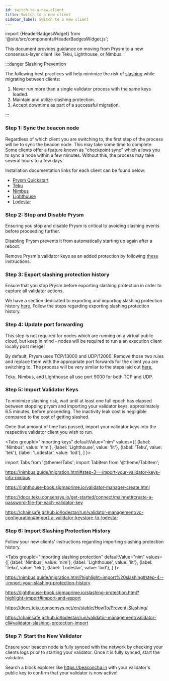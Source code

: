 ```yaml
---
id: switch-to-a-new-client
title: Switch to a new client
sidebar_label: Switch to a new client
---
```


import {HeaderBadgesWidget} from '@site/src/components/HeaderBadgesWidget.js';

<HeaderBadgesWidget />

This document provides guidance on moving from Prysm to a new consensus-layer client like Teku, Lighthouse, or Nimbus.

:::danger Slashing Prevention

The following best practices will help minimize the risk of [slashing](/learn/concepts/slashing.md) while migrating between clients:

1.	Never run more than a single validator process with the same keys loaded.
2.	Maintain and utilize slashing protection.
3.	Accept downtime as part of a successful migration.

::: 


### Step 1: Sync the beacon node

Regardless of which client you are switching to, the first step of the process will be to sync the beacon node. This may take some time to complete. Some clients offer a feature known as "checkpoint sync" which allows you to sync a node within a few minutes. Without this, the process may take several hours to a few days.

Installation documentation links for each client can be found below:

- [Prysm Quickstart](/install/install-with-script)
- [Teku](https://docs.teku.consensys.io/development/get-started/install/install-binaries)
- [Nimbus](https://nimbus.guide/quick-start.html) 
- [Lighthouse](https://lighthouse-book.sigmaprime.io/installation.html)
- [Lodestar](https://chainsafe.github.io/lodestar/run/getting-started/quick-start)

### Step 2: Stop and Disable Prysm

Ensuring you stop and disable Prysm is critical to avoiding slashing events before proceeding further. 

Disabling Prysm prevents it from automatically starting up again after a reboot. 

Remove Prysm's validator keys as an added protection by following [these](/advanced/migrating-keys#step-5--verification-and-restarting-the-validator-client) instructions.  

### Step 3: Export slashing protection history

Ensure that you stop Prysm before exporting slashing protection in order to capture all validator actions. 

We have a section dedicated to exporting and importing slashing protection history [here.](/wallet/slashing-protection) Follow the steps regarding exporting slashing protection history. 

### Step 4: Update port forwarding

This step is not required for nodes which are running on a virtual public cloud, but keep in mind - nodes will be required to run a an execution client locally post merge!  

By default, Prysm uses TCP/13000 and UDP/12000. Remove those two rules and replace them with the appropriate port forwards for the client you are switching to. The process will be very similar to the steps laid out [here.](/prysm-usage/p2p-host-ip#port-forwarding) 

Teku, Nimbus, and Lighthouse all use port 9000 for both TCP and UDP. 

### Step 5: Import Validator Keys

To minimize slashing risk, wait until at least one full epoch has elapsed between stopping prysm and importing your validator keys, approximately 6.5 minutes, before proceeding. The inactivity leak cost is negligible compared to the cost of getting slashed.  

Once that amount of time has passed, import your validator keys into the respective validator client you wish to run.  
 
<Tabs
  groupId="importing keys"
  defaultValue="nim"
  values={[
    {label: 'Nimbus', value: 'nim'},
    {label: 'Lighthouse', value: 'lit'},
    {label: 'Teku', value: 'tek'},
    {label: 'Lodestar', value: 'lod'},
  ]
}>

import Tabs from '@theme/Tabs';
import TabItem from '@theme/TabItem';

<TabItem value="nim">

https://nimbus.guide/migration.html#step-3---import-your-validator-keys-into-nimbus

</TabItem>

<TabItem value="lit">

https://lighthouse-book.sigmaprime.io/validator-manager-create.html

</TabItem>

<TabItem value="tek">

https://docs.teku.consensys.io/get-started/connect/mainnet#create-a-password-file-for-each-validator-key

</TabItem>

<TabItem value="lod">

https://chainsafe.github.io/lodestar/run/validator-management/vc-configuration#import-a-validator-keystore-to-lodestar

</TabItem>
</Tabs>

### Step 6: Import Slashing Protection History

Follow your new clients' instructions regarding importing slashing protection history. 

<Tabs
  groupId="importing slashing protection"
  defaultValue="nim"
  values={[
    {label: 'Nimbus', value: 'nim'},
    {label: 'Lighthouse', value: 'lit'},
    {label: 'Teku', value: 'tek'},
    {label: 'Lodestar', value: 'lod'},
  ]
}>



<TabItem value="nim">

https://nimbus.guide/migration.html?highlight=import%20slashing#step-4---import-your-slashing-protection-history

</TabItem>

<TabItem value="lit">

https://lighthouse-book.sigmaprime.io/slashing-protection.html?highlight=import#import-and-export

</TabItem>

<TabItem value="tek">

https://docs.teku.consensys.net/en/stable/HowTo/Prevent-Slashing/

</TabItem>

<TabItem value="lod">

https://chainsafe.github.io/lodestar/run/validator-management/validator-cli#validator-slashing-protection-import

</TabItem>
</Tabs>


### Step 7: Start the New Validator

Ensure your beacon node is fully synced with the network by checking your clients logs prior to starting your validator. Once it is fully synced, start the validator.  

Search a block explorer like https://beaconcha.in with your validator's public key to confirm that your validator is now active!
